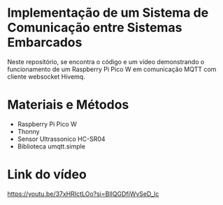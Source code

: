 # Implementação de um Sistema de Comunicação entre Sistemas Embarcados

Neste repositório, se encontra o código e um vídeo demonstrando o funcionamento de um Raspberry Pi Pico W em comunicação MQTT com cliente websocket Hivemq.

# Materiais e Métodos

- Raspberry Pi Pico W
- Thonny
- Sensor Ultrassonico HC-SR04
- Biblioteca umqtt.simple

# Link do vídeo

https://youtu.be/37xHRIctLOo?si=BlIQGDfjWvSeD_lc
